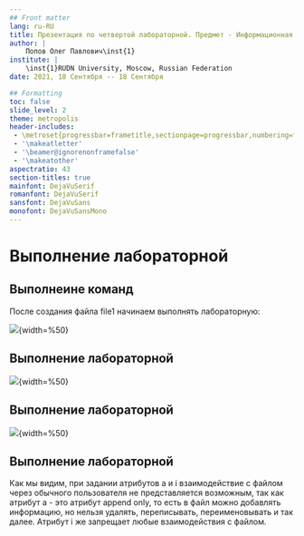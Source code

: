 ```yaml
---
## Front matter
lang: ru-RU
title: Презентация по четвертой лабораторной. Предмет - Информационная безопасность.
author: |
	Попов Олег Павлович\inst{1}
institute: |
	\inst{1}RUDN University, Moscow, Russian Federation
date: 2021, 18 Сентября -- 18 Сентября

## Formatting
toc: false
slide_level: 2
theme: metropolis
header-includes:
 - \metroset{progressbar=frametitle,sectionpage=progressbar,numbering=fraction}
 - '\makeatletter'
 - '\beamer@ignorenonframefalse'
 - '\makeatother'
aspectratio: 43
section-titles: true
mainfont: DejaVuSerif
romanfont: DejaVuSerif
sansfont: DejaVuSans
monofont: DejaVuSansMono
---
```


# Выполнение лабораторной

## Выполнеине команд

После создания файла file1 начинаем выполнять лабораторную:

![](image/Screenshot_1.png){width=%50}

## Выполнение лабораторной

![](image/Screenshot_2.png){width=%50}

## Выполнение лабораторной

![](image/Screenshot_3.png){width=%50}

## Выполнение лабораторной

Как мы видим, при задании атрибутов a и i взаимодействие с файлом через
обычного пользователя не представляется возможным, так как атрибут a -
это атрибут append only, то есть в файл можно добавлять информацию, но
нельзя удалять, переписывать, переименовывать и так далее. Атрибут i же
запрещает любые взаимодействия с файлом.
